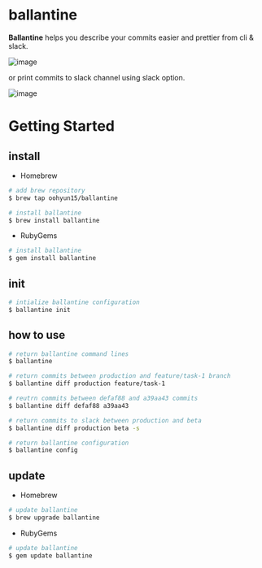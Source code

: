# ballantine

**Ballantine** helps you describe your commits easier and prettier from cli & slack.

![image](https://user-images.githubusercontent.com/52606560/189166573-d2f219e3-e9a0-4532-a4ea-7bee40f5e8e8.png)


or print commits to slack channel using slack option.

![image](https://user-images.githubusercontent.com/52606560/180467424-de1e4efd-7016-472e-b376-b6341cf78ab6.png)

# Getting Started

## install

- Homebrew

```bash
# add brew repository
$ brew tap oohyun15/ballantine

# install ballantine
$ brew install ballantine
```

- RubyGems

```bash
# install ballantine
$ gem install ballantine
```

## init

```bash
# intialize ballantine configuration
$ ballantine init
```

## how to use

```bash
# return ballantine command lines
$ ballantine

# return commits between production and feature/task-1 branch
$ ballantine diff production feature/task-1

# reutrn commits between defaf88 and a39aa43 commits
$ ballantine diff defaf88 a39aa43

# return commits to slack between production and beta
$ ballantine diff production beta -s

# return ballantine configuration
$ ballantine config
```

## update

- Homebrew

```bash
# update ballantine
$ brew upgrade ballantine
```

- RubyGems

```bash
# update ballantine
$ gem update ballantine
```
